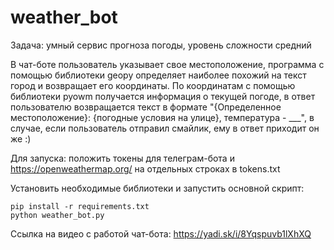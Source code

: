 # weather_bot


Задача: умный сервис прогноза погоды,
уровень сложности средний

В чат-боте пользователь указывает свое местоположение, программа с помощью библиотеки geopy определяет наиболее похожий на текст город и возвращает его координаты. По координатам с помощью библиотеки pyowm получается информация о текущей погоде, в ответ пользователю возвращается текст в формате "{Определенное местоположение}: {погодные условия на улице}, температура - ___", в случае, если пользователь отправил смайлик, ему в ответ приходит он же :)

Для запуска: положить токены для телеграм-бота и https://openweathermap.org/ на отдельных строках в tokens.txt

Установить необходимые библиотеки и запустить основной скрипт: 
```
pip install -r requirements.txt
python weather_bot.py
```


Ссылка на видео с работой чат-бота: https://yadi.sk/i/8Yqspuvb1lXhXQ
